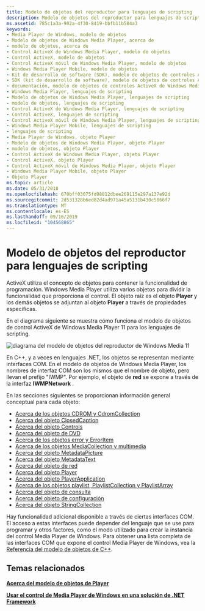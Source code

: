 ```yaml
---
title: Modelo de objetos del reproductor para lenguajes de scripting
description: Modelo de objetos del reproductor para lenguajes de scripting
ms.assetid: 785c1a3a-902a-4f30-8419-bbfb11b584a3
keywords:
- Media Player de Windows, modelo de objetos
- Modelo de objetos de Windows Media Player, acerca de
- modelo de objetos, acerca de
- Control ActiveX de Windows Media Player, modelo de objetos
- Control ActiveX, modelo de objetos
- Control ActiveX móvil de Windows Media Player, modelo de objetos
- Windows Media Player Mobile, modelo de objetos
- Kit de desarrollo de software (SDK), modelo de objetos de controles ActiveX de Windows Media Player
- SDK (kit de desarrollo de software), modelo de objetos de controles ActiveX de Windows Media Player
- documentación, modelo de objetos de controles ActiveX de Windows Media Player
- Windows Media Player, lenguajes de scripting
- Modelo de objetos de Windows Media Player, lenguajes de scripting
- modelo de objetos, lenguajes de scripting
- Control ActiveX de Windows Media Player, lenguajes de scripting
- Control ActiveX, lenguajes de scripting
- Control ActiveX móvil de Windows Media Player, lenguajes de scripting
- Windows Media Player Mobile, lenguajes de scripting
- lenguajes de scripting
- Media Player de Windows, objeto Player
- Modelo de objetos de Windows Media Player, objeto Player
- modelo de objetos, objeto Player
- Control ActiveX de Windows Media Player, objeto Player
- Control ActiveX, objeto Player
- Control ActiveX móvil de Windows Media Player, objeto Player
- Windows Media Player Mobile, objeto Player
- Objeto Player
ms.topic: article
ms.date: 05/31/2018
ms.openlocfilehash: 670bff03075fd98812dbee269115e297a137e92d
ms.sourcegitcommit: 2d531328b6ed82d4ad971a45a5131b430c5866f7
ms.translationtype: MT
ms.contentlocale: es-ES
ms.lasthandoff: 09/16/2019
ms.locfileid: "104568865"
---
```

# <a name="player-object-model-for-scripting-languages"></a>Modelo de objetos del reproductor para lenguajes de scripting

ActiveX utiliza el concepto de objetos para contener la funcionalidad de programación. Windows Media Player utiliza varios objetos para dividir la funcionalidad que proporciona el control. El objeto raíz es el objeto **Player** y los demás objetos se adjuntan al objeto **Player** a través de propiedades específicas.

En el diagrama siguiente se muestra cómo funciona el modelo de objetos de control ActiveX de Windows Media Player 11 para los lenguajes de scripting.

![diagrama del modelo de objetos del reproductor de Windows Media 11](images/playeromdiag.png)

En C++, y a veces en lenguajes .NET, los objetos se representan mediante interfaces COM. En el modelo de objetos de Windows Media Player, los nombres de interfaz COM son los mismos que el nombre de objeto, pero llevan el prefijo "IWMP". Por ejemplo, el objeto de **red** se expone a través de la interfaz **IWMPNetwork** .

En las secciones siguientes se proporcionan información general conceptual para cada objeto:

-   [Acerca de los objetos CDROM y CdromCollection](about-the-cdrom-and-cdromcollection-objects.md)
-   [Acerca del objeto ClosedCaption](about-the-closedcaption-object.md)
-   [Acerca del objeto Controls](about-the-controls-object.md)
-   [Acerca del objeto de DVD](about-the-dvd-object.md)
-   [Acerca de los objetos error y ErrorItem](about-the-error-and-erroritem-objects.md)
-   [Acerca de los objetos MediaCollection y multimedia](about-the-mediacollection-and-media-objects.md)
-   [Acerca del objeto MetadataPicture](about-the-metadatapicture-object.md)
-   [Acerca del objeto MetadataText](about-the-metadatatext-object.md)
-   [Acerca del objeto de red](about-the-network-object.md)
-   [Acerca del objeto Player](about-the-player-object.md)
-   [Acerca del objeto PlayerApplication](about-the-playerapplication-object.md)
-   [Acerca de los objetos playlist, PlaylistCollection y PlaylistArray](about-the-playlist--playlistcollection--and-playlistarray-objects.md)
-   [Acerca del objeto de consulta](about-the-query-object.md)
-   [Acerca del objeto de configuración](about-the-settings-object.md)
-   [Acerca del objeto StringCollection](about-the-stringcollection-object.md)

Hay funcionalidad adicional disponible a través de ciertas interfaces COM. El acceso a estas interfaces puede depender del lenguaje que se use para programar y otros factores, como el modo utilizado para crear la instancia del control Media Player de Windows. Para obtener una lista completa de las interfaces COM que expone el control Media Player de Windows, vea la [Referencia del modelo de objetos de C++](object-model-reference-for-c.md).

## <a name="related-topics"></a>Temas relacionados

<dl> <dt>

[**Acerca del modelo de objetos de Player**](about-the-player-object-model.md)
</dt> <dt>

[**Usar el control de Media Player de Windows en una solución de .NET Framework**](using-the-windows-media-player-control-in-a--net-framework-solution.md)
</dt> </dl>

 

 




